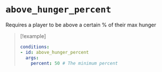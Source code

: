 # `above_hunger_percent`

Requires a player to be above a certain % of their max hunger

> [!example]
> ```yaml
> conditions:
> - id: above_hunger_percent
>   args:
>     percent: 50 # The minimum percent
> ```
